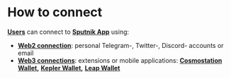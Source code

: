 # How to connect

[**Users**](../glossary-of-terms-and-scheme/user.md) can connect to [**Sputnik App**](./) using:&#x20;

* [**Web2 connection**](first-web2-sign-up.md): personal Telegram-, Twitter-, Discord- accounts or email&#x20;
* [**Web3 connections**](first-web3-sign-up.md): extensions or mobile applications: [**Cosmostation Wallet**](https://www.cosmostation.io/)**,** [**Kepler Wallet**](https://www.keplr.app/)**,** [**Leap Wallet**](https://leapwallet.io/)
